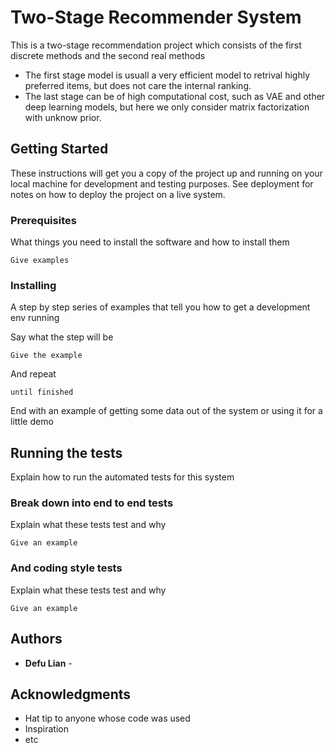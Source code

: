 
# Two-Stage Recommender System

This is a two-stage recommendation project which consists of the first discrete methods and the second real methods

* The first stage model is usuall a very efficient model to retrival highly preferred items, but does not care the internal ranking.
* The last stage can be of high computational cost, such as VAE and other deep learning models, but here we only consider matrix factorization with unknow prior. 

## Getting Started

These instructions will get you a copy of the project up and running on your local machine for development and testing purposes. See deployment for notes on how to deploy the project on a live system.

### Prerequisites

What things you need to install the software and how to install them

```
Give examples
```

### Installing

A step by step series of examples that tell you how to get a development env running

Say what the step will be

```
Give the example
```

And repeat

```
until finished
```

End with an example of getting some data out of the system or using it for a little demo

## Running the tests

Explain how to run the automated tests for this system

### Break down into end to end tests

Explain what these tests test and why

```
Give an example
```

### And coding style tests

Explain what these tests test and why

```
Give an example
```


## Authors

* **Defu Lian** - 

## Acknowledgments

* Hat tip to anyone whose code was used
* Inspiration
* etc
